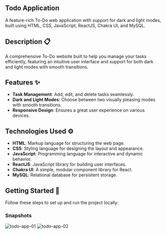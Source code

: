 ## Todo Application

A feature-rich To-Do web application with support for dark and light modes, built using HTML, CSS, JavaScript, ReactJS, Chakra UI, and MySQL.

## Description 📋

A comprehensive To-Do website built to help you manage your tasks efficiently, featuring an intuitive user interface and support for both dark and light modes with smooth transitions.

## Features ✨

- **Task Management**: Add, edit, and delete tasks seamlessly.
- **Dark and Light Modes**: Choose between two visually pleasing modes with smooth transitions.
- **Responsive Design**: Ensures a great user experience on various devices.

## Technologies Used ⚙️

- **HTML**: Markup language for structuring the web page.
- **CSS**: Styling language for designing the layout and appearance.
- **JavaScript**: Programming language for interactive and dynamic behavior.
- **ReactJS**: JavaScript library for building user interfaces.
- **Chakra UI**: A simple, modular component library for React.
- **MySQL**: Relational database for persistent storage.

## Getting Started 🚦

Follow these steps to set up and run the project locally:

### Snapshots

![todo-app-01](https://user-images.githubusercontent.com/95137446/175603766-04c5e01c-f979-49f1-81b6-b09ba998b8ff.png)
![todo-app-02](https://user-images.githubusercontent.com/95137446/175603879-4670d184-7ef3-4bcb-86cd-5faf6185ea8e.png)

